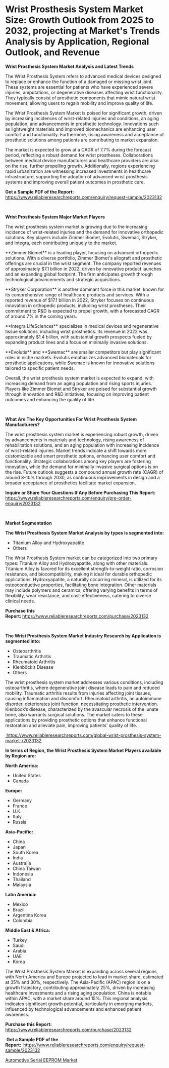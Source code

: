 <p><h1>Wrist Prosthesis System Market Size: Growth Outlook from 2025 to 2032, projecting at Market's Trends Analysis by Application, Regional Outlook, and Revenue</h1></p><p><strong>Wrist Prosthesis System Market Analysis and Latest Trends</strong></p>
<p><p>The Wrist Prosthesis System refers to advanced medical devices designed to replace or enhance the function of a damaged or missing wrist joint. These systems are essential for patients who have experienced severe injuries, amputations, or degenerative diseases affecting wrist functionality. They typically consist of prosthetic components that mimic natural wrist movement, allowing users to regain mobility and improve quality of life.</p><p>The Wrist Prosthesis System Market is poised for significant growth, driven by increasing incidences of wrist-related injuries and conditions, an aging population, and advancements in prosthetic technology. Innovations such as lightweight materials and improved biomechanics are enhancing user comfort and functionality. Furthermore, rising awareness and acceptance of prosthetic solutions among patients are contributing to market expansion.</p><p>The market is expected to grow at a CAGR of 7.7% during the forecast period, reflecting a robust demand for wrist prostheses. Collaborations between medical device manufacturers and healthcare providers are also on the rise, further propelling growth. Additionally, regions experiencing rapid urbanization are witnessing increased investments in healthcare infrastructure, supporting the adoption of advanced wrist prosthesis systems and improving overall patient outcomes in prosthetic care.</p></p>
<p><strong>Get a Sample PDF of the Report:&nbsp;</strong> <a href="https://www.reliableresearchreports.com/enquiry/request-sample/2023132?utm_campaign=3430&utm_medium=2&utm_source=Github&utm_content=ia&utm_term=29032025&utm_id=wrist-prosthesis-system">https://www.reliableresearchreports.com/enquiry/request-sample/2023132</a></p>
<p>&nbsp;</p>
<p><strong>Wrist Prosthesis System Major Market Players</strong></p>
<p><p>The wrist prosthesis system market is growing due to the increasing incidence of wrist-related injuries and the demand for innovative orthopedic solutions. Key players include Zimmer Biomet, Evolutis, Swemac, Stryker, and Integra, each contributing uniquely to the market.</p><p>**Zimmer Biomet** is a leading player, focusing on advanced orthopedic solutions. With a diverse portfolio, Zimmer Biomet's allograft and prosthetic offerings are crucial in the wrist segment. The company reported revenues of approximately $7.1 billion in 2022, driven by innovative product launches and an expanding global footprint. The firm anticipates growth through technological advancements and strategic acquisitions.</p><p>**Stryker Corporation** is another dominant force in this market, known for its comprehensive range of healthcare products and services. With a reported revenue of $17.1 billion in 2022, Stryker focuses on continuous innovation in orthopedic products, including wrist prostheses. Their commitment to R&D is expected to propel growth, with a forecasted CAGR of around 7% in the coming years.</p><p>**Integra LifeSciences** specializes in medical devices and regenerative tissue solutions, including wrist prosthetics. Its revenue in 2022 was approximately $1.4 billion, with substantial growth prospects fueled by expanding product lines and a focus on minimally invasive solutions.</p><p>**Evolutis** and **Swemac** are smaller competitors but play significant roles in niche markets. Evolutis emphasizes advanced biomaterials for prosthetic applications, while Swemac is known for innovative solutions tailored to specific patient needs.</p><p>Overall, the wrist prosthesis system market is expected to expand, with increasing demand from an aging population and rising sports injuries. Players like Zimmer Biomet and Stryker are poised for substantial growth through innovation and R&D initiatives, focusing on improving patient outcomes and enhancing the quality of life.</p></p>
<p>&nbsp;</p>
<p><strong>What Are The Key Opportunities For Wrist Prosthesis System Manufacturers?</strong></p>
<p><p>The wrist prosthesis system market is experiencing robust growth, driven by advancements in materials and technology, rising awareness of rehabilitation solutions, and an aging population with increasing incidence of wrist-related injuries. Market trends indicate a shift towards more customizable and smart prosthetic options, enhancing user comfort and functionality. Strategic collaborations among key players are fostering innovation, while the demand for minimally invasive surgical options is on the rise. Future outlook suggests a compound annual growth rate (CAGR) of around 8-10% through 2030, as continuous improvements in design and a broader acceptance of prosthetics facilitate market expansion.</p></p>
<p><strong>Inquire or Share Your Questions If Any Before Purchasing This Report:</strong> <a href="https://www.reliableresearchreports.com/enquiry/pre-order-enquiry/2023132?utm_campaign=3430&utm_medium=2&utm_source=Github&utm_content=ia&utm_term=29032025&utm_id=wrist-prosthesis-system">https://www.reliableresearchreports.com/enquiry/pre-order-enquiry/2023132</a></p>
<p>&nbsp;</p>
<p><strong>Market Segmentation</strong></p>
<p><strong>The Wrist Prosthesis System Market Analysis by types is segmented into:</strong></p>
<p><ul><li>Titanium Alloy and Hydroxyapatite</li><li>Others</li></ul></p>
<p><p>The Wrist Prosthesis System market can be categorized into two primary types: Titanium Alloy and Hydroxyapatite, along with other materials. Titanium Alloy is favored for its excellent strength-to-weight ratio, corrosion resistance, and biocompatibility, making it ideal for durable orthopedic applications. Hydroxyapatite, a naturally occurring mineral, is utilized for its osteoconductive properties, facilitating bone integration. Other materials may include polymers and ceramics, offering varying benefits in terms of flexibility, wear resistance, and cost-effectiveness, catering to diverse clinical needs.</p></p>
<p><strong>Purchase this Report:&nbsp;</strong><a href="https://www.reliableresearchreports.com/purchase/2023132?utm_campaign=3430&utm_medium=2&utm_source=Github&utm_content=ia&utm_term=29032025&utm_id=wrist-prosthesis-system">https://www.reliableresearchreports.com/purchase/2023132</a></p>
<p>&nbsp;</p>
<p><strong>The Wrist Prosthesis System Market Industry Research by Application is segmented into:</strong></p>
<p><ul><li>Osteoarthritis</li><li>Traumatic Arthritis</li><li>Rheumatoid Arthritis</li><li>Kienböck’s Disease</li><li>Others</li></ul></p>
<p><p>The wrist prosthesis system market addresses various conditions, including osteoarthritis, where degenerative joint disease leads to pain and reduced mobility. Traumatic arthritis results from injuries affecting joint tissues, causing inflammation and discomfort. Rheumatoid arthritis, an autoimmune disorder, deteriorates joint function, necessitating prosthetic intervention. Kienböck’s disease, characterized by the avascular necrosis of the lunate bone, also warrants surgical solutions. The market caters to these applications by providing prosthetic options that enhance functional restoration and alleviate pain, improving patients' quality of life.</p></p>
<p><a href="https://www.reliableresearchreports.com/global-wrist-prosthesis-system-market-r2023132?utm_campaign=3430&utm_medium=2&utm_source=Github&utm_content=ia&utm_term=29032025&utm_id=wrist-prosthesis-system">&nbsp;https://www.reliableresearchreports.com/global-wrist-prosthesis-system-market-r2023132</a></p>
<p><strong>In terms of Region, the Wrist Prosthesis System Market Players available by Region are:</strong></p>
<p>
    <p> <strong> North America: </strong>
        <ul>
            <li>United States</li>
            <li>Canada</li>
        </ul>
        </p> 
    <p> <strong> Europe: </strong>
        <ul>
            <li>Germany</li>
            <li>France</li>
            <li>U.K.</li>
            <li>Italy</li>
            <li>Russia</li>
        </ul>
        </p> 
    <p> <strong> Asia-Pacific: </strong>
        <ul>
            <li>China</li>
            <li>Japan</li>
            <li>South Korea</li>
            <li>India</li>
            <li>Australia</li>
            <li>China Taiwan</li>
            <li>Indonesia</li>
            <li>Thailand</li>
            <li>Malaysia</li>
        </ul>
        </p> 
    <p> <strong> Latin America: </strong>
        <ul>
            <li>Mexico</li>
            <li>Brazil</li>
            <li>Argentina Korea</li>
            <li>Colombia</li>
        </ul>
        </p> 
    <p> <strong> Middle East & Africa: </strong>
        <ul>
            <li>Turkey</li>
            <li>Saudi</li>
            <li>Arabia</li>
            <li>UAE</li>
            <li>Korea</li>
        </ul>
    </p>
    </p>
<p><p>The Wrist Prosthesis System Market is expanding across several regions, with North America and Europe projected to lead in market share, estimated at 35% and 30%, respectively. The Asia-Pacific (APAC) region is on a growth trajectory, contributing approximately 25%, driven by increasing healthcare investments and a rising aging population. China is notable within APAC, with a market share around 15%. This regional analysis indicates significant growth potential, particularly in emerging markets, influenced by technological advancements and enhanced patient awareness.</p></p>
<p><strong>Purchase this Report: </strong><a href="https://www.reliableresearchreports.com/purchase/2023132?utm_campaign=3430&utm_medium=2&utm_source=Github&utm_content=ia&utm_term=29032025&utm_id=wrist-prosthesis-system">https://www.reliableresearchreports.com/purchase/2023132</a></p>
<p>&nbsp;<strong>Get a Sample PDF of the Report:&nbsp;&nbsp;</strong><a href="https://www.reliableresearchreports.com/enquiry/request-sample/2023132?utm_campaign=3430&utm_medium=2&utm_source=Github&utm_content=ia&utm_term=29032025&utm_id=wrist-prosthesis-system">https://www.reliableresearchreports.com/enquiry/request-sample/2023132</a></p>
<p><strong></strong></p>
<p><p><a href="https://github.com/signallaikun/Market-Research-Report-List-1/blob/main/automotive-serial-eeprom-market.md?utm_campaign=3430&utm_medium=2&utm_source=Github&utm_content=ia&utm_term=29032025&utm_id=wrist-prosthesis-system">Automotive Serial EEPROM Market</a></p></p>